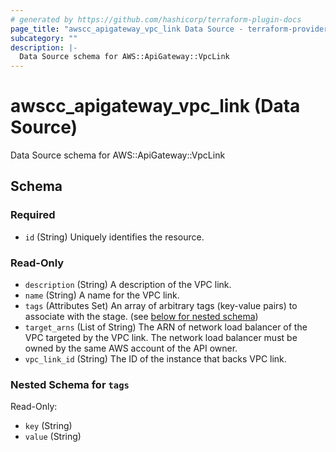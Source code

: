```yaml
---
# generated by https://github.com/hashicorp/terraform-plugin-docs
page_title: "awscc_apigateway_vpc_link Data Source - terraform-provider-awscc"
subcategory: ""
description: |-
  Data Source schema for AWS::ApiGateway::VpcLink
---
```


# awscc_apigateway_vpc_link (Data Source)

Data Source schema for AWS::ApiGateway::VpcLink



<!-- schema generated by tfplugindocs -->
## Schema

### Required

- `id` (String) Uniquely identifies the resource.

### Read-Only

- `description` (String) A description of the VPC link.
- `name` (String) A name for the VPC link.
- `tags` (Attributes Set) An array of arbitrary tags (key-value pairs) to associate with the stage. (see [below for nested schema](#nestedatt--tags))
- `target_arns` (List of String) The ARN of network load balancer of the VPC targeted by the VPC link. The network load balancer must be owned by the same AWS account of the API owner.
- `vpc_link_id` (String) The ID of the instance that backs VPC link.

<a id="nestedatt--tags"></a>
### Nested Schema for `tags`

Read-Only:

- `key` (String)
- `value` (String)
